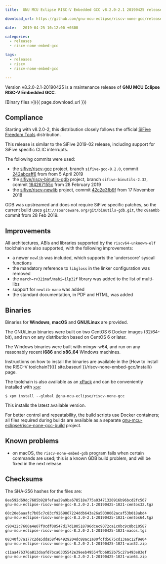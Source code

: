 ```yaml
---
title:  GNU MCU Eclipse RISC-V Embedded GCC v8.2.0-2.1 20190425 released

download_url: https://github.com/gnu-mcu-eclipse/riscv-none-gcc/releases/tag/v8.2.0-2.1-20190425/

date:   2019-04-25 10:12:00 +0300

categories:
  - releases
  - riscv-none-embed-gcc

tags:
  - releases
  - riscv
  - riscv-none-embed-gcc

---
```


Version v8.2.0-2.1-20190425 is a maintenance release of **GNU MCU Eclipse
RISC-V Embedded GCC**.

[Binary files »]({{ page.download_url }})

## Compliance

Starting with v8.2.0-2, this distribution closely follows the official
[SiFive](https://www.sifive.com)
[Freedom Tools](https://github.com/sifive/freedom-tools) distribution.

This release is similar to the SiFive 2019-02 release, including support for
SiFive specific CLIC interrupts.

The following commits were used:

- the [sifive/riscv-gcc](https://github.com/sifive/riscv-gcc) project,
branch `sifive-gcc-8.2.0`, commit
[242abcaff6](https://github.com/sifive/riscv-gcc/tree/242abcaff697d0a1ea12dccc975465e1bfeb8331)
from from 5 April 2019
- the [sifive/riscv-binutils-gdb](https://github.com/sifive/riscv-binutils-gdb)
project, branch `sifive-binutils-2.32`, commit
[164267155c](https://github.com/sifive/riscv-binutils-gdb/tree/164267155c96f91472a539ca78ac919993bc5b4e)
from 28 February 2019
- the [sifive/riscv-newlib](https://github.com/sifive/riscv-newlib) project,
commit [42c2e3fb9f](https://github.com/sifive/riscv-newlib/tree/42c2e3fb9f557d59b76d1a64bb6fb32707ff4530)
from 17 November 2018

GDB was upstreamed and does not require SiFive specific patches,
so the current build uses
`git://sourceware.org/git/binutils-gdb.git`, the `c8aa0bb` commit from
28 Feb 2019.

## Improvements

All architectures, ABIs and libraries supported by the `riscv64-unknown-elf`
toolchain are also supported, with the following improvements:

* a newer `newlib` was included, which supports the 'underscore' syscall functions
* the mandatory reference to `libgloss` in the linker configuration was removed
* the `march=rv32imaf/mabi=ilp32f` library was added to the list of multi-libs
* support for `newlib-nano` was added
* the standard documentation, in PDF and HTML, was added

## Binaries

Binaries for **Windows**, **macOS** and **GNU/Linux** are provided.

The GNU/Linux binaries were built on two CentOS 6 Docker images (32/64-bit),
and run on any distribution based on CentOS 6 or later.

The Windows binaries were built with mingw-w64, and run on any reasonably
recent **i686** and **x86_64** Windows machines.

Instructions on how to install the binaries are available in the
[How to install the RISC-V toolchain?]({{ site.baseurl }}/riscv-none-embed-gcc/install/)
page.

The toolchain is also available as an
[xPack](https://www.npmjs.com/package/@gnu-mcu-eclipse/riscv-none-gcc)
and can be conveniently installed with
[`xpm`](https://www.npmjs.com/package/xpm):

```console
$ xpm install --global @gnu-mcu-eclipse/riscv-none-gcc
```

This installs the latest available version.

For better control and repeatability, the build scripts use Docker
containers; all files required during builds are available as a separate
[gnu-mcu-eclipse/riscv-none-gcc-build](https://github.com/gnu-mcu-eclipse/riscv-none-gcc-build)
project.

## Known problems

* on macOS, the `riscv-none-embed-gdb` program fails when certain
  commands are used; this is a known GDB build problem, and will
  be fixed in the next release.

## Checksums

The SHA-256 hashes for the files are:

```console
8ee592d69dc7685b928fefaa29a9ba678518e775a03471320916b96bcd2fc567
gnu-mcu-eclipse-riscv-none-gcc-8.2.0-2.1-20190425-1021-centos32.tgz

60c20e6aaafc7b05c7c83cf9269867224ddb643a26a5030062acaf53b018abd4
gnu-mcu-eclipse-riscv-none-gcc-8.2.0-2.1-20190425-1021-centos64.tgz

c90422c7600a4e07f0cdf08547d17d180518796dcec9072ca1c0bc9c8bc10587
gnu-mcu-eclipse-riscv-none-gcc-8.2.0-2.1-20190425-1021-macos.tgz

08340f37a177c2de5dda58f484929204dc88ac1a00fcfd5675cd13aac12f9e04
gnu-mcu-eclipse-riscv-none-gcc-8.2.0-2.1-20190425-1021-win32.zip

c11aa476376a813daafd7bca6335542e39eeb49554fbb6852b75c27a493e83ef
gnu-mcu-eclipse-riscv-none-gcc-8.2.0-2.1-20190425-1021-win64.zip
```
